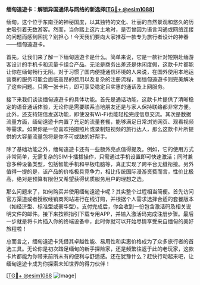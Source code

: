 **缅甸遠遊卡：解锁异国通讯与网络的新选择[[TG💪+ @esim1088](https://t.me/s/esim1088)]**

缅甸，这个位于东南亚的神秘国度，以其独特的文化、壮丽的自然景观和悠久的历史吸引着无数游客。然而，当你踏上这片土地时，是否曾因为语言沟通或网络连接的问题而感到困扰？别担心！今天我们要向大家推荐一款专为旅行者设计的神器——缅甸遠遊卡。

首先，让我们来了解一下缅甸遠遊卡是什么。简单来说，它是一款针对短期赴缅游客设计的手机卡和流量卡组合产品。无论是商务出差还是休闲度假，这款卡片都能让你在缅甸畅行无阻。对于习惯了国内便捷通信环境的人来说，在国外使用本地运营商的服务可能会面临高昂的费用以及复杂的注册流程，而缅甸遠遊卡则完美解决了这些问题。只需一张卡片，即可享受稳定且实惠的通话及上网服务。

接下来我们谈谈缅甸遠遊卡的具体功能。首先是通话功能，这款卡片提供了清晰稳定的语音通话体验，无论你是需要联系当地朋友还是与家人保持联络都非常方便。此外，还支持短信发送功能，即使没有Wi-Fi也能轻松完成信息交流。其次是数据流量方面，缅甸遠遊卡内置了充足的流量套餐，能够满足日常浏览网页、观看视频等需求。如果你是一位喜欢拍摄照片或录制短视频的旅行达人，那么这款卡片所提供的大容量流量包将是你不可或缺的好帮手。

除了基础功能之外，缅甸遠遊卡还有一些额外亮点值得提及。例如，它的使用方式非常简单，无需复杂的SIM卡插拔操作，只需通过手机设置即可快速激活；同时兼容多种设备类型，包括智能手机和平板电脑等，真正实现了跨平台无缝衔接。另外值得一提的是，该产品的价格极具竞争力，相比传统国际漫游资费而言，性价比极高，绝对是预算有限但又希望获得优质服务用户的理想之选。

那么问题来了，如何购买并使用缅甸遠遊卡呢？其实整个过程相当简便。首先访问官方渠道或者授权经销商网站进行在线订购，并根据个人需求选择合适的套餐版本（如经济型、标准型或豪华型）。支付完成后，你会收到一份包含激活码及相关说明文件的邮件。接下来按照指引下载专用APP，并输入激活码完成注册步骤。最后一步就是将卡片插入你的终端设备中，此时你就可以开始尽情享受来自缅甸的美好旅程啦！

总而言之，缅甸遠遊卡凭借其卓越性能、易用性和实惠价格成为了众多旅行者的首选工具。无论你是初次踏足缅甸的新手探险家，还是频繁往返于此的老玩家，这款卡片都能为你带来前所未有的便利与舒适感。还在犹豫什么？赶快行动起来吧，让缅甸遠遊卡成为你探索未知世界的得力伙伴！

[[TG💪+ @esim1088](https://t.me/s/esim1088) ![Image](https://i.postimg.cc/4NQfJmqS/Snipaste-2025-05-13-00-14-12.png)]